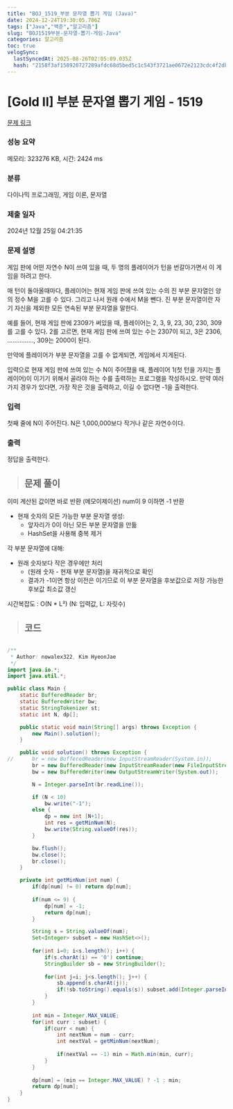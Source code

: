 ```yaml
---
title: "BOJ_1519_부분 문자열 뽑기 게임 (Java)"
date: 2024-12-24T19:30:05.786Z
tags: ["Java","백준","알고리즘"]
slug: "BOJ1519부분-문자열-뽑기-게임-Java"
categories: 알고리즘
toc: true
velogSync:
  lastSyncedAt: 2025-08-26T02:05:09.035Z
  hash: "2158f3af158920727289afdc68d5bed5c1c543f3721ae0672e2123cdc4f2db22"
---
```


# [Gold II] 부분 문자열 뽑기 게임 - 1519 

[문제 링크](https://www.acmicpc.net/problem/1519) 

### 성능 요약

메모리: 323276 KB, 시간: 2424 ms

### 분류

다이나믹 프로그래밍, 게임 이론, 문자열

### 제출 일자

2024년 12월 25일 04:21:35

### 문제 설명

<p>게임 판에 어떤 자연수 N이 쓰여 있을 때, 두 명의 플레이어가 턴을 번갈아가면서 이 게임을 하려고 한다.</p>

<p>매 턴이 돌아올때마다, 플레이어는 현재 게임 판에 쓰여 있는 수의 진 부분 문자열인 양의 정수 M을 고를 수 있다. 그리고 나서 원래 수에서 M을 뺀다. 진 부분 문자열이란 자기 자신을 제외한 모든 연속된 부분 문자열을 말한다.</p>

<p>예를 들어, 현재 게임 판에 2309가 써있을 때, 플레이어는 2, 3, 9, 23, 30, 230, 309를 고를 수 있다. 2를 고르면, 현재 게임 판에 쓰여 있는 수는 2307이 되고, 3은 2306, ..............., 309는 2000이 된다.</p>

<p>만약에 플레이어가 부분 문자열을 고를 수 없게되면, 게임에서 지게된다.</p>

<p>입력으로 현재 게임 판에 쓰여 있는 수 N이 주어졌을 때, 플레이어 1(첫 턴을 가지는 플레이어)이 이기기 위해서 골라야 하는 수를 출력하는 프로그램을 작성하시오. 만약 여러 가지 경우가 있다면, 가장 작은 것을 출력하고, 이길 수 없다면 -1을 출력한다.</p>

### 입력 

 <p>첫째 줄에 N이 주어진다. N은 1,000,000보다 작거나 같은 자연수이다.</p>

### 출력 

 <p>정답을 출력한다.</p>

> ## 문제 풀이

이미 계산된 값이면 바로 반환 (메모이제이션)
num이 9 이하면 -1 반환
- 현재 숫자의 모든 가능한 부분 문자열 생성:
   - 앞자리가 0이 아닌 모든 부분 문자열을 만듦
   - HashSet을 사용해 중복 제거
   
각 부분 문자열에 대해:
 - 원래 숫자보다 작은 경우에만 처리
   - (원래 숫자 - 현재 부분 문자열)을 재귀적으로 확인
   - 결과가 -1이면 항상 이전은 이기므로 이 부분 문자열을 후보값으로 저장
가능한 후보값 최소값 갱신

시간복잡도 : O(N * L²) (N: 입력값, L: 자릿수)

> ## 코드

```java

/**
 * Author: nowalex322, Kim HyeonJae
 */
import java.io.*;
import java.util.*;

public class Main {
	static BufferedReader br;
	static BufferedWriter bw;
	static StringTokenizer st;
	static int N, dp[];

	public static void main(String[] args) throws Exception {
		new Main().solution();
	}

	public void solution() throws Exception {
//		br = new BufferedReader(new InputStreamReader(System.in));
		br = new BufferedReader(new InputStreamReader(new FileInputStream("input.txt")));
		bw = new BufferedWriter(new OutputStreamWriter(System.out));

		N = Integer.parseInt(br.readLine());

		if (N < 10)
			bw.write("-1");
		else {
			dp = new int [N+1];
			int res = getMinNum(N);
			bw.write(String.valueOf(res));
		}

		bw.flush();
		bw.close();
		br.close();
	}

	private int getMinNum(int num) {
		if(dp[num] != 0) return dp[num];
		
		if(num <= 9) {
			dp[num] = -1;
			return dp[num];
		}

		String s = String.valueOf(num);
		Set<Integer> subset = new HashSet<>();
		
		for(int i=0; i<s.length(); i++) {
			if(s.charAt(i) == '0') continue;
			StringBuilder sb = new StringBuilder();
			
			for(int j=i; j<s.length(); j++) {
				sb.append(s.charAt(j));
				if(!sb.toString().equals(s)) subset.add(Integer.parseInt(sb.toString()));
			}
		}
		
		int min = Integer.MAX_VALUE;
		for(int curr : subset) {
			if(curr < num) {
				int nextNum = num - curr;
				int nextVal = getMinNum(nextNum);
				
				if(nextVal == -1) min = Math.min(min, curr);
			}
		}
		
		dp[num] = (min == Integer.MAX_VALUE) ? -1 : min;
		return dp[num];
	}
}
```